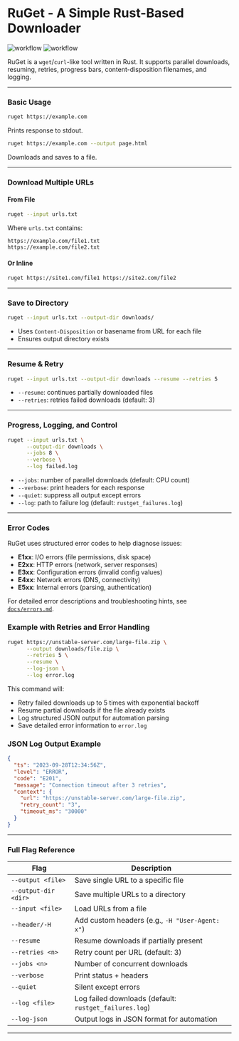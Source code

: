 # RuGet - A Simple Rust-Based Downloader

![workflow](https://github.com/greensh16/RuGet/actions/workflows/rust_build.yml/badge.svg)
![workflow](https://github.com/greensh16/RuGet/actions/workflows/rust-clippy.yml/badge.svg)

RuGet is a `wget`/`curl`-like tool written in Rust. It supports parallel downloads, resuming, retries, progress bars, content-disposition filenames, and logging.

---

### Basic Usage

```bash
ruget https://example.com
```
Prints response to stdout.

```bash
ruget https://example.com --output page.html
```
Downloads and saves to a file.

---

### Download Multiple URLs

#### From File
```bash
ruget --input urls.txt
```

Where `urls.txt` contains:
```
https://example.com/file1.txt
https://example.com/file2.txt
```

#### Or Inline
```bash
ruget https://site1.com/file1 https://site2.com/file2
```

---

### Save to Directory

```bash
ruget --input urls.txt --output-dir downloads/
```

- Uses `Content-Disposition` or basename from URL for each file
- Ensures output directory exists

---

### Resume & Retry

```bash
ruget --input urls.txt --output-dir downloads --resume --retries 5
```

- `--resume`: continues partially downloaded files  
- `--retries`: retries failed downloads (default: 3)

---

### Progress, Logging, and Control

```bash
ruget --input urls.txt \
      --output-dir downloads \
      --jobs 8 \
      --verbose \
      --log failed.log
```

- `--jobs`: number of parallel downloads (default: CPU count)  
- `--verbose`: print headers for each response  
- `--quiet`: suppress all output except errors  
- `--log`: path to failure log (default: `rustget_failures.log`)

---

### Error Codes

RuGet uses structured error codes to help diagnose issues:

- **E1xx**: I/O errors (file permissions, disk space)
- **E2xx**: HTTP errors (network, server responses)
- **E3xx**: Configuration errors (invalid config values)
- **E4xx**: Network errors (DNS, connectivity)
- **E5xx**: Internal errors (parsing, authentication)

For detailed error descriptions and troubleshooting hints, see [`docs/errors.md`](docs/errors.md).

### Example with Retries and Error Handling

```bash
ruget https://unstable-server.com/large-file.zip \
      --output downloads/file.zip \
      --retries 5 \
      --resume \
      --log-json \
      --log error.log
```

This command will:
- Retry failed downloads up to 5 times with exponential backoff
- Resume partial downloads if the file already exists
- Log structured JSON output for automation parsing
- Save detailed error information to `error.log`

### JSON Log Output Example

```json
{
  "ts": "2023-09-28T12:34:56Z",
  "level": "ERROR",
  "code": "E201",
  "message": "Connection timeout after 3 retries",
  "context": {
    "url": "https://unstable-server.com/large-file.zip",
    "retry_count": "3",
    "timeout_ms": "30000"
  }
}
```

---

### Full Flag Reference

| Flag                | Description                                      |
|---------------------|--------------------------------------------------|
| `--output <file>`   | Save single URL to a specific file               |
| `--output-dir <dir>`| Save multiple URLs to a directory                |
| `--input <file>`    | Load URLs from a file                            |
| `--header/-H`       | Add custom headers (e.g., `-H "User-Agent: x"`)  |
| `--resume`          | Resume downloads if partially present            |
| `--retries <n>`     | Retry count per URL (default: 3)                 |
| `--jobs <n>`        | Number of concurrent downloads                   |
| `--verbose`         | Print status + headers                           |
| `--quiet`           | Silent except errors                             |
| `--log <file>`      | Log failed downloads (default: `rustget_failures.log`) |
| `--log-json`        | Output logs in JSON format for automation       |

---
